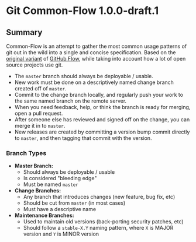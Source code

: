 Git Common-Flow 1.0.0-draft.1
=============================

Summary
-------

Common-Flow is an attempt to gather the most common usage patterns of git out in
the wild into a single and concise specification. Based on
the [original variant](http://scottchacon.com/2011/08/31/github-flow.html)
of [GitHub Flow](https://guides.github.com/introduction/flow/), while taking
into account how a lot of open source projects use git.

- The `master` branch should always be deployable / usable.
- New work must be done on a descriptively named change branch created off of
  `master`.
- Commit to the change branch locally, and regularly push your work to the same
  named branch on the remote server.
- When you need feedback, help, or think the branch is ready for merging, open a
  pull request.
- After someone else has reviewed and signed off on the change, you can merge
  it in to `master`.
- New releases are created by committing a version bump commit directly to
  `master`, and then tagging that commit with the version.

### Branch Types

- **Master Branch:**
    - Should always be deployable / usable
    - Is considered "bleeding edge"
    - Must be named `master`
- **Change Branches:**
    - Any branch that introduces changes (new feature, bug fix, etc)
    - Should be cut from `master` (in most cases)
    - Must have a descriptive name
- **Maintenance Branches:**
    - Used to maintain old versions (back-porting security patches, etc)
    - Should follow a `stable-X.Y` naming pattern, where `X` is MAJOR version
      and `Y` is MINOR version
